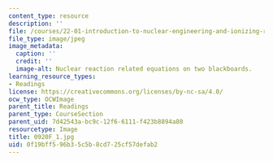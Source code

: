 ```yaml
---
content_type: resource
description: ''
file: /courses/22-01-introduction-to-nuclear-engineering-and-ionizing-radiation-fall-2016/0f19bff596b35c5b8cd725cf57defab2_0920F_1.jpg
file_type: image/jpeg
image_metadata:
  caption: ''
  credit: ''
  image-alt: Nuclear reaction related equations on two blackboards.
learning_resource_types:
- Readings
license: https://creativecommons.org/licenses/by-nc-sa/4.0/
ocw_type: OCWImage
parent_title: Readings
parent_type: CourseSection
parent_uid: 7d42543a-bc9c-12f6-6111-f423b8894a80
resourcetype: Image
title: 0920F_1.jpg
uid: 0f19bff5-96b3-5c5b-8cd7-25cf57defab2
---
```

